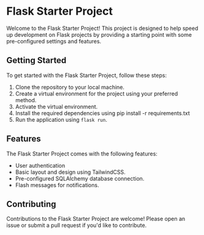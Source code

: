 # Flask Starter Project

Welcome to the Flask Starter Project! This project is designed to help speed up development on Flask projects by providing a starting point with some pre-configured settings and features.

## Getting Started

To get started with the Flask Starter Project, follow these steps:

1. Clone the repository to your local machine.
2. Create a virtual environment for the project using your preferred method.
3. Activate the virtual environment.
4. Install the required dependencies using pip install -r requirements.txt
5. Run the application using `flask run`.

## Features

The Flask Starter Project comes with the following features:

- User authentication
- Basic layout and design using TailwindCSS.
- Pre-configured SQLAlchemy database connection.
- Flash messages for notifications.

## Contributing

Contributions to the Flask Starter Project are welcome! Please open an issue or submit a pull request if you'd like to contribute.
